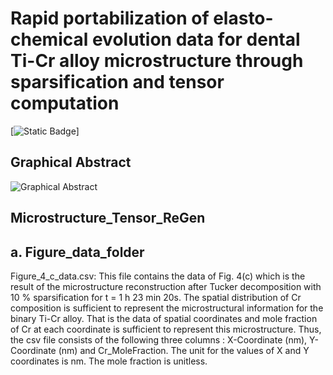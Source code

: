 # Rapid portabilization of elasto-chemical evolution data for dental Ti-Cr alloy microstructure through sparsification and tensor computation 
[![Static Badge](https://img.shields.io/badge/Research_Paper-PDF-orange?style=for-the-badge&logo=elsevier&link=https%3A%2F%2Fdoi.org%2F10.1016%2Fj.scriptamat.2024.116027&link=https%3A%2F%2Fwww.sciencedirect.com%2Fscience%2Farticle%2Fpii%2FS1359646224000629%2Fpdfft%3Fmd5%3D86d40440ceefeb0b11a0e7ece4414e41%26pid%3D1-s2.0-S1359646224000629-main.pdf)]

## Graphical Abstract
![Graphical Abstract](https://ars.els-cdn.com/content/image/1-s2.0-S1359646224000629-gr001_lrg.jpg)


## Microstructure_Tensor_ReGen


## a. Figure_data_folder

Figure_4_c_data.csv: This file contains the data of  Fig. 4(c) which is the result of the microstructure reconstruction after Tucker decomposition with 10 % sparsification for t = 1 h 23 min 20s. The spatial distribution of Cr composition is sufficient to represent the microstructural information for the binary Ti-Cr alloy. That is the data  of spatial coordinates and mole fraction of Cr at each coordinate is sufficient to represent this microstructure. Thus, the csv file consists of the following three columns : X-Coordinate (nm), Y-Coordinate (nm) and Cr_MoleFraction.  The unit for the values of X and Y coordinates is nm. The mole fraction is unitless. 


